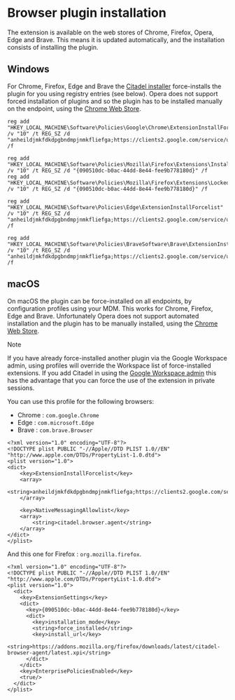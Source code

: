 # Browser plugin installation
The extension is available on the web stores of Chrome, Firefox, Opera, Edge and Brave. This means it is updated automatically, and the installation consists of installing the plugin.


## Windows
For Chrome, Firefox, Edge and Brave the [Citadel installer](https://github.com/avanwouwe/citadel-browser-agent/releases/latest) force-installs the plugin for you using registry entries (see below). Opera does not support forced installation of plugins and so the plugin has to be installed manually on the endpoint, using the [Chrome Web Store](https://chromewebstore.google.com/detail/citadel-browser-agent/anheildjmkfdkdpgbndmpjnmkfliefga/).

```
reg add "HKEY_LOCAL_MACHINE\Software\Policies\Google\Chrome\ExtensionInstallForcelist" /v "10" /t REG_SZ /d "anheildjmkfdkdpgbndmpjnmkfliefga;https://clients2.google.com/service/update2/crx" /f

reg add "HKEY_LOCAL_MACHINE\Software\Policies\Mozilla\Firefox\Extensions\Install" /v "10" /t REG_SZ /d "{090510dc-b0ac-44dd-8e44-fee9b778180d}" /f
reg add "HKEY_LOCAL_MACHINE\Software\Policies\Mozilla\Firefox\Extensions\Locked" /v "10" /t REG_SZ /d "{090510dc-b0ac-44dd-8e44-fee9b778180d}" /f

reg add "HKEY_LOCAL_MACHINE\Software\Policies\Edge\ExtensionInstallForcelist" /v "10" /t REG_SZ /d "anheildjmkfdkdpgbndmpjnmkfliefga;https://clients2.google.com/service/update2/crx" /f

reg add "HKEY_LOCAL_MACHINE\Software\Policies\BraveSoftware\Brave\ExtensionInstallForcelist" /v "10" /t REG_SZ /d "anheildjmkfdkdpgbndmpjnmkfliefga;https://clients2.google.com/service/update2/crx" /f
```


## macOS
On macOS the plugin can be force-installed on all endpoints, by configuration profiles using your MDM. This works for Chrome, Firefox, Edge and Brave. Unfortunately Opera does not support automated installation and the plugin has to be manually installed, using the [Chrome Web Store](https://chromewebstore.google.com/detail/citadel-browser-agent/anheildjmkfdkdpgbndmpjnmkfliefga/).

> [!NOTE]  
> If you have already force-installed another plugin via the Google Workspace admin, using profiles will override the Workspace list of force-installed extensions. If you add Citadel in using the [Google Workspace admin](https://admin.google.com/ac/chrome/apps/) this has the advantage that you can force the use of the extension in private sessions.

You can use this profile for the following browsers:
* Chrome : `com.google.Chrome`
* Edge : `com.microsoft.Edge` 
* Brave : `com.brave.Browser`

```
<?xml version="1.0" encoding="UTF-8"?>
<!DOCTYPE plist PUBLIC "-//Apple//DTD PLIST 1.0//EN" "http://www.apple.com/DTDs/PropertyList-1.0.dtd">
<plist version="1.0">
<dict>
    <key>ExtensionInstallForcelist</key>
    <array>
        <string>anheildjmkfdkdpgbndmpjnmkfliefga;https://clients2.google.com/service/update2/crx</string>
    </array>
    
    <key>NativeMessagingAllowlist</key>
    <array>
        <string>citadel.browser.agent</string>
    </array>
</dict>
</plist>
```

And this one for Firefox : `org.mozilla.firefox`.
```
<?xml version="1.0" encoding="UTF-8"?>
<!DOCTYPE plist PUBLIC "-//Apple//DTD PLIST 1.0//EN" "http://www.apple.com/DTDs/PropertyList-1.0.dtd">
<plist version="1.0">
  <dict>
    <key>ExtensionSettings</key>
    <dict>
      <key>{090510dc-b0ac-44dd-8e44-fee9b778180d}</key>
      <dict>
        <key>installation_mode</key>
        <string>force_installed</string>
        <key>install_url</key>
        <string>https://addons.mozilla.org/firefox/downloads/latest/citadel-browser-agent/latest.xpi</string>
      </dict>
    </dict>
    <key>EnterprisePoliciesEnabled</key>
    <true/>
  </dict>
</plist>
```


